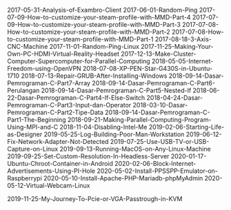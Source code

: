 2017-05-31-Analysis-of-Exambro-Client
2017-06-01-Random-Ping
2017-07-09-How-to-customize-your-steam-profile-with-MMD-Part-4
2017-07-09-How-to-customize-your-steam-profile-with-MMD-Part-3
2017-07-08-How-to-customize-your-steam-profile-with-MMD-Part-2
2017-07-08-How-to-customize-your-steam-profile-with-MMD-Part-1
2017-08-18-3-Axis-CNC-Machine
2017-11-01-Random-Ping-Linux
2017-11-25-Making-Your-Own-PC-HDMI-Virtual-Reality-Headset
2017-12-13-Make-Cluster-Computer-Supercomputer-for-Parallel-Computing
2018-05-05-Internet-Freedom-using-OpenVPN
2018-07-08-XP-PEN-Star-G430S-in-Ubuntu-1710
2018-07-13-Repair-GRUB-After-Installing-Windows
2018-09-14-Dasar-Pemrograman-C-Part7-Array
2018-09-14-Dasar-Pemrograman-C-Part6-Perulangan
2018-09-14-Dasar-Pemrograman-C-Part5-Nested-If
2018-06-22-Dasar-Pemrograman-C-Part4-If-Else-Switch
2018-04-24-Dasar-Pemrograman-C-Part3-Input-dan-Operator
2018-03-10-Dasar-Pemrograman-C-Part2-Tipe-Data
2018-09-14-Dasar-Pemrograman-C-Part1-The-Beginning
2018-09-21-Making-Parallel-Computing-Program-Using-MPI-and-C
2018-11-04-Disabling-Intel-Me
2019-02-06-Starting-Life-as-Designer
2019-05-25-Log-Building-Poor-Man-Workstation
2019-06-12-Fix-Network-Adapter-Not-Detected
2019-07-25-Use-USB-TV-or-USB-Capture-on-Linux
2019-09-13-Running-MacOS-on-Any-Linux-Machine
2019-09-25-Set-Custom-Resolution-In-Headless-Server
2020-01-17-Ubuntu-Chroot-Container-in-Android
2020-02-06-Block-Internet-Advertisements-Using-PI-Hole
2020-05-02-Install-PPSSPP-Emulator-on-Raspberrypi
2020-05-10-Install-Apache-PHP-Mariadb-phpMyAdmin
2020-05-12-Virtual-Webcam-Linux

2019-11-25-My-Journey-To-Pcie-or-VGA-Passtrough-in-KVM
